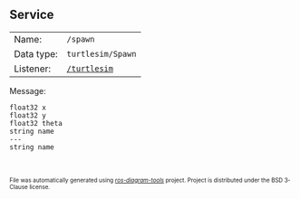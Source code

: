 <!--
File was automatically generated using 'ros-diagram-tools' project.
Project is distributed under the BSD 3-Clause license.
-->

## Service


|     |     |
| --- | --- |
| Name: | `/spawn` |
| Data type: | `turtlesim/Spawn` |
| Listener: | [`/turtlesim`](n__turtlesim.html) |

Message:
```
float32 x
float32 y
float32 theta
string name
---
string name


```



</br>
<font size="1">
File was automatically generated using <a href="https://github.com/anetczuk/ros-diagram-tools"><i>ros-diagram-tools</i></a> project.
Project is distributed under the BSD 3-Clause license.
</font>
